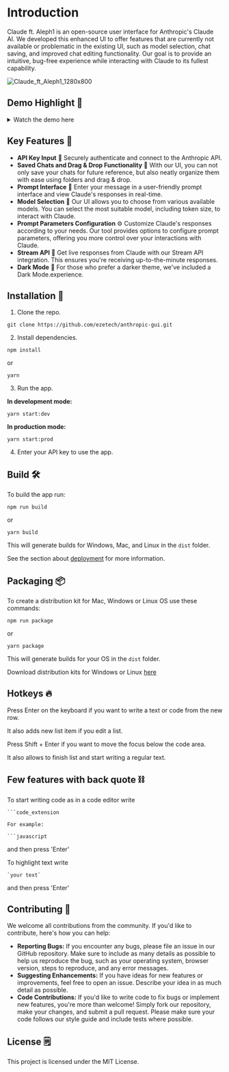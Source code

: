 # Introduction

Claude ft. Aleph1 is an open-source user interface for Anthropic's Claude AI. We developed this enhanced UI to offer features that are currently not available or problematic in the existing UI, such as model selection, chat saving, and improved chat editing functionality. Our goal is to provide an intuitive, bug-free experience while interacting with Claude to its fullest capability.

![Claude_ft_Aleph1_1280x800](https://github.com/ezetech/anthropic-gui/assets/134277023/be7d66cd-c76d-465b-9187-118c8c03c419)


## Demo Highlight 🎥

<details>
<summary>Watch the demo here</summary>
  
### Claude ft. Aleph1 Demo
  
https://github.com/ezetech/anthropic-gui/assets/40824065/7eb0f1f1-34b3-4371-b410-77ff1ba5ed22

</details>


## Key Features 🎯

- **API Key Input** 🔑 Securely authenticate and connect to the Anthropic API.
- **Saved Chats and Drag & Drop Functionality** 📁 With our UI, you can not only save your chats for future reference, but also neatly organize them with ease using folders and drag & drop.
- **Prompt Interface** 💬 Enter your message in a user-friendly prompt interface and view Claude's responses in real-time.
- **Model Selection** 🤖 Our UI allows you to choose from various available models. You can select the most suitable model, including token size, to interact with Claude.
- **Prompt Parameters Configuration** ⚙️ Customize Claude's responses according to your needs. Our tool provides options to configure prompt parameters, offering you more control over your interactions with Claude.
- **Stream API** 📡 Get live responses from Claude with our Stream API integration. This ensures you're receiving up-to-the-minute responses.
- **Dark Mode** 🌙 For those who prefer a darker theme, we've included a Dark Mode.experience.

## Installation 💽

1. Clone the repo.

```
git clone https://github.com/ezetech/anthropic-gui.git
```

2. Install dependencies.

```
npm install
```

or

```
yarn
```

3. Run the app.

**In development mode:**

```
yarn start:dev
```

**In production mode:**

```
yarn start:prod
```

4. Enter your API key to use the app.

## Build 🛠️

To build the app run:


```
npm run build
```
or
```
yarn build
```


This will generate builds for Windows, Mac, and Linux in the `dist` folder.

See the section about [deployment](https://facebook.github.io/create-react-app/docs/deployment) for more information.


## Packaging 📦

To create a distribution kit for Mac, Windows or Linux OS use these commands:

```
npm run package
```

or

```
yarn package
```

This will generate builds for your OS in the `dist` folder.

Download distribution kits for Windows or Linux [here](https://github.com/ezetech/anthropic-gui/releases/tag/release)

## Hotkeys 🔥

Press Enter on the keyboard if you want to write a text or code from the new row.

It also adds new list item if you edit a list.

Press Shift + Enter if you want to move the focus below the code area.

It also allows to finish list and start writing a regular text.

## Few features with back quote ⛓️

To start writing code as in a code editor write

```
```code_extension

For example:

```javascript
```
and then press 'Enter'

To highlight text write

```
`your text`
```
and then press 'Enter'



## Contributing 🤝

We welcome all contributions from the community. If you'd like to contribute, here's how you can help:

- **Reporting Bugs:** If you encounter any bugs, please file an issue in our GitHub repository. Make sure to include as many details as possible to help us reproduce the bug, such as your operating system, browser version, steps to reproduce, and any error messages.
- **Suggesting Enhancements:** If you have ideas for new features or improvements, feel free to open an issue. Describe your idea in as much detail as possible.
- **Code Contributions:** If you'd like to write code to fix bugs or implement new features, you're more than welcome! Simply fork our repository, make your changes, and submit a pull request. Please make sure your code follows our style guide and include tests where possible.

## License 🗒️

This project is licensed under the MIT License.
